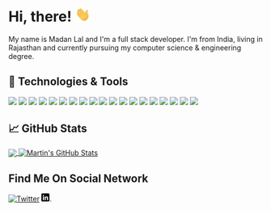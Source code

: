 # Hi, there! <img src="https://raw.githubusercontent.com/NorinMp143/NorinMp143/master/wave.gif" width="30px">

My name is Madan Lal and I'm a full stack developer. I'm from India, living in Rajasthan and currently pursuing my computer science & engineering degree.
 
## 🔧 Technologies & Tools

![](https://img.shields.io/badge/OS-Linux-informational?style=for-the-badge&logo=linux&logoColor=white&color=2bbc8a)
![](https://img.shields.io/badge/Editor-VSCode-informational?style=for-the-badge&logo=visual-studio-code&logoColor=white&color=2bbc8a)
![](https://img.shields.io/badge/Code-HTML-informational?style=for-the-badge&logo=html5&logoColor=white&color=2bbc8a)
![](https://img.shields.io/badge/Code-CSS-informational?style=for-the-badge&logo=css3&logoColor=white&color=2bbc8a)
![](https://img.shields.io/badge/Code-JavaScript-informational?style=for-the-badge&logo=javascript&logoColor=white&color=2bbc8a)
![](https://img.shields.io/badge/Code-React-informational?style=for-the-badge&logo=react&logoColor=white&color=2bbc8a)
![](https://img.shields.io/badge/Code-Angular-informational?style=for-the-badge&logo=angular&logoColor=white&color=2bbc8a)
![](https://img.shields.io/badge/Code-JQuery-informational?style=for-the-badge&logo=jquery&logoColor=white&color=2bbc8a)
![](https://img.shields.io/badge/Code-React-Native-informational?style=for-the-badge&logo=react&logoColor=white&color=2bbc8a)
![](https://img.shields.io/badge/Code&Database-MongoDB-informational?style=for-the-badge&logo=mongodb&logoColor=white&color=2bbc8a)
![](https://img.shields.io/badge/Code-MySQL-informational?style=for-the-badge&logo=mysql&logoColor=white&color=2bbc8a)
![](https://img.shields.io/badge/Code-JSON-informational?style=for-the-badge&logo=json&logoColor=white&color=2bbc8a)
![](https://img.shields.io/badge/Code-Node-informational?style=for-the-badge&logo=node.js&logoColor=green&color=2bbc8a)
![](https://img.shields.io/badge/Code-Express-informational?style=for-the-badge&logo=react&logoColor=white&color=2bbc8a)
![](https://img.shields.io/badge/Code-Bootstrap-informational?style=for-the-badge&logo=bootstrap&logoColor=white&color=2bbc8a)
![](https://img.shields.io/badge/Code-MaterialUI-informational?style=for-the-badge&logo=material-ui&logoColor=white&color=2bbc8a)
![](https://img.shields.io/badge/Code-PHP-informational?style=for-the-badge&logo=php&logoColor=white&color=2bbc8a)
![](https://img.shields.io/badge/Code-Laravel-informational?style=for-the-badge&logo=laravel&logoColor=white&color=2bbc8a)
![](https://img.shields.io/badge/Cloud-Heroku-informational?style=for-the-badge&logo=heroku&logoColor=white&color=2bbc8a)

## &#x1f4c8; GitHub Stats

<a href="https://github.com/NorinMp143/NorinMp143">
  <img align="center" src="https://github-readme-stats.vercel.app/api/top-langs/?username=NorinMp143&hide=java,html&title_color=ffffff&text_color=c9cacc&icon_color=2bbc8a&bg_color=1d1f21" />
</a>
<a href="https://github.com/MartinHeinz/MartinHeinz">
  <img align="center" src="https://github-readme-stats.vercel.app/api?username=NorinMp143&show_icons=true&line_height=27&count_private=true&title_color=ffffff&text_color=c9cacc&icon_color=2bbc8a&bg_color=1d1f21" alt="Martin's GitHub Stats" />
</a> 

## Find Me On Social Network 
[![Twitter][1.2]][1]    [![LinkedIn][3.2]][3].

<!-- links to social media icons -->

<!-- icons with padding -->

[1.1]: http://i.imgur.com/tXSoThF.png (twitter icon with padding)
[2.1]: http://i.imgur.com/0o48UoR.png (github icon with padding)

<!-- icons without padding -->

[1.2]: http://i.imgur.com/wWzX9uB.png (twitter icon without padding)
[2.2]: http://i.imgur.com/9I6NRUm.png (github icon without padding)
[3.2]: https://raw.githubusercontent.com/NorinMp143/NorinMp143/master/linkedin-3-16.png (LinkedIn icon without padding)


<!-- links to your social media accounts -->

[1]: https://twitter.com/MadanPa74002488
[2]: https://github.com/NorinMp143
[3]: https://www.linkedin.com/in/madan-lal/
